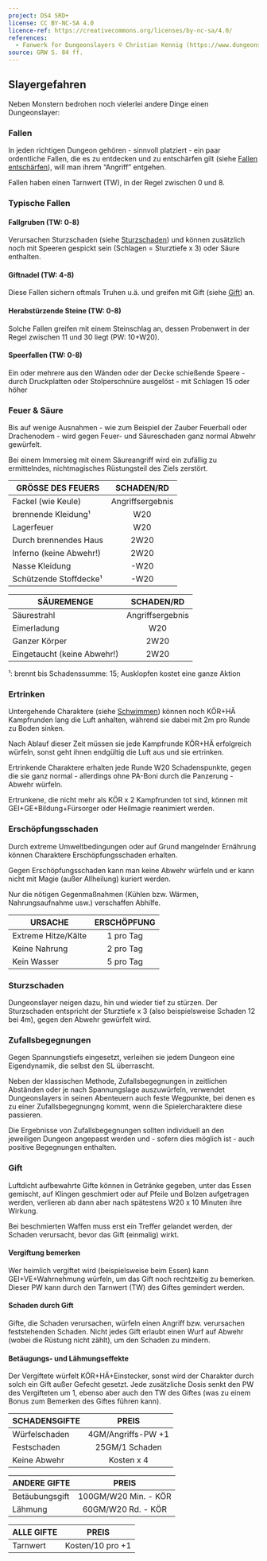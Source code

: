 ```yaml
---
project: DS4 SRD+
license: CC BY-NC-SA 4.0
licence-ref: https://creativecommons.org/licenses/by-nc-sa/4.0/
references: 
  - Fanwerk for Dungeonslayers © Christian Kennig (https://www.dungeonslayers.net/)
source: GRW S. 84 ff.
---
```


## Slayergefahren

Neben Monstern bedrohen noch vielerlei andere Dinge einen Dungeonslayer:

### Fallen

In jeden richtigen Dungeon gehören - sinnvoll platziert - ein paar ordentliche Fallen, die es zu entdecken und zu entschärfen gilt (siehe [Fallen entschärfen](spielleitung-erweiterte-proben.md#fallen-entschärfen-geige)), will man ihrem “Angriff” entgehen.

Fallen haben einen Tarnwert (TW), in der Regel zwischen 0 und 8.

### Typische Fallen

#### Fallgruben (TW: 0-8)

Verursachen Sturzschaden (siehe [Sturzschaden](spielleitung-slayergefahren.md#sturzschaden)) und können zusätzlich noch mit Speeren gespickt sein (Schlagen = Sturztiefe x 3) oder Säure enthalten.

#### Giftnadel (TW: 4-8)

Diese Fallen sichern oftmals Truhen u.ä. und greifen mit Gift (siehe [Gift](spielleitung-slayergefahren.md#gift)) an.

#### Herabstürzende Steine (TW: 0-8)

Solche Fallen greifen mit einem Steinschlag an, dessen Probenwert in der Regel zwischen 11 und 30 liegt (PW: 10+W20).

#### Speerfallen (TW: 0-8)

Ein oder mehrere aus den Wänden oder der Decke schießende Speere - durch Druckplatten oder Stolperschnüre ausgelöst - mit Schlagen 15 oder höher

### Feuer & Säure

Bis auf wenige Ausnahmen - wie zum Beispiel der Zauber Feuerball oder Drachenodem - wird gegen Feuer- und Säureschaden ganz normal Abwehr gewürfelt.

Bei einem Immersieg mit einem Säureangriff wird ein zufällig zu ermittelndes,
nichtmagisches Rüstungsteil des Ziels zerstört.

| GRÖSSE DES FEUERS       |    SCHADEN/RD    |
| ----------------------- | :--------------: |
| Fackel (wie Keule)      | Angriffsergebnis |
| brennende Kleidung¹     |       W20        |
| Lagerfeuer              |       W20        |
| Durch brennendes Haus   |       2W20       |
| Inferno (keine Abwehr!) |       2W20       |
| Nasse Kleidung          |       -W20       |
| Schützende Stoffdecke¹  |       -W20       |

| SÄUREMENGE                  |    SCHADEN/RD    |
| --------------------------- | :--------------: |
| Säurestrahl                 | Angriffsergebnis |
| Eimerladung                 |       W20        |
| Ganzer Körper               |       2W20       |
| Eingetaucht (keine Abwehr!) |       2W20       |

¹: brennt bis Schadenssumme: 15; Ausklopfen kostet eine ganze Aktion

### Ertrinken

Untergehende Charaktere (siehe [Schwimmen](../spielleitung-erweiterte-proben.md#schwimmen-agibe)) können noch KÖR+HÄ Kampfrunden lang die Luft anhalten, während sie dabei mit 2m pro Runde zu Boden sinken.

Nach Ablauf dieser Zeit müssen sie jede Kampfrunde KÖR+HÄ erfolgreich würfeln,
sonst geht ihnen endgültig die Luft aus und sie ertrinken.

Ertrinkende Charaktere erhalten jede Runde W20 Schadenspunkte, gegen die sie ganz normal - allerdings ohne PA-Boni durch die Panzerung - Abwehr würfeln.

Ertrunkene, die nicht mehr als KÖR x 2 Kampfrunden tot sind, können mit GEI+GE+Bildung+Fürsorger oder Heilmagie reanimiert werden.

### Erschöpfungsschaden

Durch extreme Umweltbedingungen oder auf Grund mangelnder Ernährung können Charaktere Erschöpfungsschaden erhalten.

Gegen Erschöpfungsschaden kann man keine Abwehr würfeln und er kann nicht mit Magie (außer Allheilung) kuriert werden.

Nur die nötigen Gegenmaßnahmen (Kühlen bzw. Wärmen, Nahrungsaufnahme usw.) verschaffen Abhilfe.

| URSACHE             | ERSCHÖPFUNG |
| ------------------- | :---------: |
| Extreme Hitze/Kälte |  1 pro Tag  |
| Keine Nahrung       |  2 pro Tag  |
| Kein Wasser         |  5 pro Tag  |

### Sturzschaden

Dungeonslayer neigen dazu, hin und wieder tief zu stürzen. Der Sturzschaden entspricht der Sturztiefe x 3 (also beispielsweise Schaden 12 bei 4m), gegen den Abwehr gewürfelt wird.

### Zufallsbegegnungen

Gegen Spannungstiefs eingesetzt, verleihen sie jedem Dungeon eine Eigendynamik, die selbst den SL überrascht.

Neben der klassischen Methode, Zufallsbegegnungen in zeitlichen Abständen oder je nach Spannungslage auszuwürfeln, verwendet Dungeonslayers in seinen Abenteuern auch feste Wegpunkte, bei denen es zu einer Zufallsbegegnungng kommt, wenn die Spielercharaktere diese passieren.

Die Ergebnisse von Zufallsbegegnungen sollten individuell an den jeweiligen Dungeon angepasst werden und - sofern dies möglich ist - auch positive Begegnungen enthalten.

### Gift

Luftdicht aufbewahrte Gifte können in Getränke gegeben, unter das Essen gemischt, auf Klingen geschmiert oder auf Pfeile und Bolzen aufgetragen werden, verlieren ab dann aber nach spätestens W20 x 10 Minuten ihre Wirkung.

Bei beschmierten Waffen muss erst ein Treffer gelandet werden, der Schaden verursacht, bevor das Gift (einmalig) wirkt.

#### Vergiftung bemerken

Wer heimlich vergiftet wird (beispielsweise beim Essen) kann GEI+VE+Wahrnehmung würfeln, um das Gift noch rechtzeitig zu bemerken. Dieser PW kann durch den Tarnwert (TW) des Giftes gemindert werden.

#### Schaden durch Gift

Gifte, die Schaden verursachen, würfeln einen Angriff bzw. verursachen feststehenden Schaden. Nicht jedes Gift erlaubt einen Wurf auf Abwehr (wobei die Rüstung nicht zählt), um den Schaden zu mindern.

#### Betäugungs- und Lähmungseffekte

Der Vergiftete würfelt KÖR+HÄ+Einstecker, sonst wird der Charakter durch solch ein Gift außer Gefecht gesetzt. Jede zusätzliche Dosis senkt den PW des Vergifteten um 1, ebenso aber auch den TW des Giftes (was zu einem Bonus zum Bemerken des Giftes führen kann).

| SCHADENSGIFTE |       PREIS        |
| ------------- | :----------------: |
| Würfelschaden | 4GM/Angriffs-PW +1 |
| Festschaden   |   25GM/1 Schaden   |
| Keine Abwehr  |     Kosten x 4     |

| ANDERE GIFTE   |        PREIS         |
| -------------- | :------------------: |
| Betäubungsgift | 100GM/W20 Min. - KÖR |
| Lähmung        |  60GM/W20 Rd. - KÖR  |

| ALLE GIFTE |      PREIS       |
| ---------- | :--------------: |
| Tarnwert   | Kosten/10 pro +1 |

